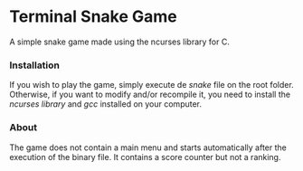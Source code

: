 # Terminal Snake Game
A simple snake game made using the ncurses library for C.

### Installation
If you wish to play the game, simply execute de *snake* file on the root folder.
Otherwise, if you want to modify and/or recompile it, you need to install the *ncurses library* and *gcc* installed on your computer.

### About
The game does not contain a main menu and starts automatically after the execution of the binary file. It contains a score counter but not a ranking.